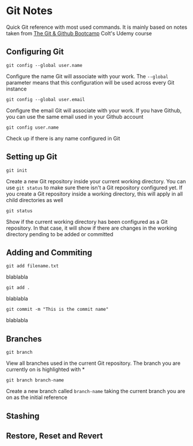 # Git Notes

Quick Git reference with most used commands. It is mainly based on notes taken from [The Git & Github Bootcamp](https://www.udemy.com/course/git-and-github-bootcamp/) Colt's Udemy course

## Configuring Git

```
git config --global user.name
```
Configure the name Git will associate with your work. The `--global` parameter means that this configuration will be used across every Git instance

```
git config --global user.email
```
Configure the email Git will associate with your work. If you have Github, you can use the same email used in your Github account

```
git config user.name
```
Check up if there is any name configured in Git

## Setting up Git

```
git init
```
Create a new Git repository inside your current working directory. You can use `git status` to make sure there isn't a Git repository configured yet. If you create a Git repository inside a working directory, this will apply in all child directories as well

```
git status
```
Show if the current working directory has been configured as a Git repository. In that case, it will show if there are changes in the working directory pending to be added or committed

## Adding and Commiting

```
git add filename.txt
```
blablabla

```
git add .
```
blablabla

```
git commit -m "This is the commit name"
```
blablabla

## Branches

```
git branch
```
View all branches used in the current Git repository. The branch you are currently on is highlighted with *

```
git branch branch-name
```
Create a new branch called `branch-name` taking the current branch you are on as the initial reference

## Stashing

## Restore, Reset and Revert
